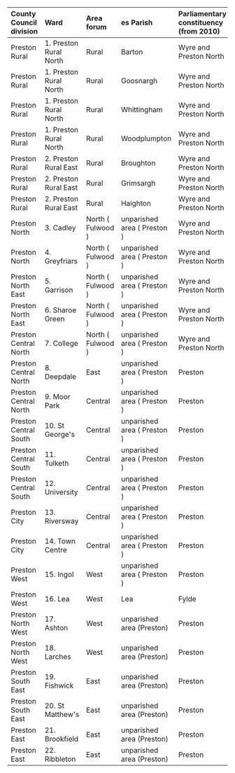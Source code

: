 | County Council division   | Ward                   | Area forum        | es Parish                   | Parliamentary constituency (from 2010)   |
|:--------------------------|:-----------------------|:------------------|:----------------------------|:-----------------------------------------|
| Preston Rural             | 1. Preston Rural North | Rural             | Barton                      | Wyre and Preston North                   |
| Preston Rural             | 1. Preston Rural North | Rural             | Goosnargh                   | Wyre and Preston North                   |
| Preston Rural             | 1. Preston Rural North | Rural             | Whittingham                 | Wyre and Preston North                   |
| Preston Rural             | 1. Preston Rural North | Rural             | Woodplumpton                | Wyre and Preston North                   |
| Preston Rural             | 2. Preston Rural East  | Rural             | Broughton                   | Wyre and Preston North                   |
| Preston Rural             | 2. Preston Rural East  | Rural             | Grimsargh                   | Wyre and Preston North                   |
| Preston Rural             | 2. Preston Rural East  | Rural             | Haighton                    | Wyre and Preston North                   |
| Preston North             | 3. Cadley              | North ( Fulwood ) | unparished area ( Preston ) | Wyre and Preston North                   |
| Preston North             | 4. Greyfriars          | North ( Fulwood ) | unparished area ( Preston ) | Wyre and Preston North                   |
| Preston North East        | 5. Garrison            | North ( Fulwood ) | unparished area ( Preston ) | Wyre and Preston North                   |
| Preston North East        | 6. Sharoe Green        | North ( Fulwood ) | unparished area ( Preston ) | Wyre and Preston North                   |
| Preston Central North     | 7. College             | North ( Fulwood ) | unparished area ( Preston ) | Wyre and Preston North                   |
| Preston Central North     | 8. Deepdale            | East              | unparished area ( Preston ) | Preston                                  |
| Preston Central North     | 9. Moor Park           | Central           | unparished area ( Preston ) | Preston                                  |
| Preston Central South     | 10. St George's        | Central           | unparished area ( Preston ) | Preston                                  |
| Preston Central South     | 11. Tulketh            | Central           | unparished area ( Preston ) | Preston                                  |
| Preston Central South     | 12. University         | Central           | unparished area ( Preston ) | Preston                                  |
| Preston City              | 13. Riversway          | Central           | unparished area ( Preston ) | Preston                                  |
| Preston City              | 14. Town Centre        | Central           | unparished area ( Preston ) | Preston                                  |
| Preston West              | 15. Ingol              | West              | unparished area ( Preston ) | Preston                                  |
| Preston West              | 16. Lea                | West              | Lea                         | Fylde                                    |
| Preston North West        | 17. Ashton             | West              | unparished area (Preston)   | Preston                                  |
| Preston North West        | 18. Larches            | West              | unparished area (Preston)   | Preston                                  |
| Preston South East        | 19. Fishwick           | East              | unparished area (Preston)   | Preston                                  |
| Preston South East        | 20. St Matthew's       | East              | unparished area (Preston)   | Preston                                  |
| Preston East              | 21. Brookfield         | East              | unparished area (Preston)   | Preston                                  |
| Preston East              | 22. Ribbleton          | East              | unparished area (Preston)   | Preston                                  |